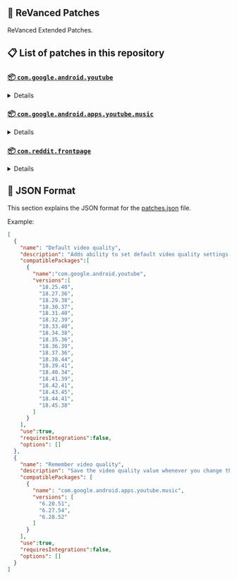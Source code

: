 ## 🧩 ReVanced Patches

ReVanced Extended Patches.

## 📋 List of patches in this repository

### [📦 `com.google.android.youtube`](https://play.google.com/store/apps/details?id=com.google.android.youtube)
<details>

| 💊 Patch | 📜 Description | 🏹 Target Version |
|:--------:|:--------------:|:-----------------:|
| `Add splash animation` | Adds old style splash animation. | 18.25.40 ~ 18.45.38 |
| `Alternative thumbnails` | Adds an option to replace video thumbnails with still image captures of the video. | 18.25.40 ~ 18.45.38 |
| `Ambient mode switch` | Bypass the restrictions of ambient mode or disable it completely. | 18.25.40 ~ 18.45.38 |
| `Append time stamps information` | Add the current video quality or playback speed in brackets next to the current time. | 18.25.40 ~ 18.45.38 |
| `Change homepage` | Change home page to subscription feed. | 18.25.40 ~ 18.45.38 |
| `Custom branding icon MMT` | Changes the YouTube launcher icon to MMT. | 18.25.40 ~ 18.45.38 |
| `Custom branding icon Revancify Blue` | Changes the YouTube launcher icon to Revancify Blue. | 18.25.40 ~ 18.45.38 |
| `Custom branding icon Revancify Red` | Changes the YouTube launcher icon to Revancify Red. | 18.25.40 ~ 18.45.38 |
| `Custom branding name YouTube` | Rename the YouTube app to the name specified in options.json. | 18.25.40 ~ 18.45.38 |
| `Custom double tap length` | Add 'double-tap to seek' value. | 18.25.40 ~ 18.45.38 |
| `Custom package name` | Specifies the package name for YouTube and YT Music in the MicroG build. | all |
| `Custom playback speed` | Adds more playback speed options. | 18.25.40 ~ 18.45.38 |
| `Custom player overlay opacity` | Change the opacity of the player background, when player controls are visible. | 18.25.40 ~ 18.45.38 |
| `Custom seekbar color` | Change seekbar color in video player and video thumbnails. | 18.25.40 ~ 18.45.38 |
| `Default playback speed` | Adds ability to set default playback speed settings. | 18.25.40 ~ 18.45.38 |
| `Default video quality` | Adds ability to set default video quality settings. | 18.25.40 ~ 18.45.38 |
| `Disable HDR video` | Disable HDR video. | 18.25.40 ~ 18.45.38 |
| `Disable QUIC protocol` | Disable CronetEngine's QUIC protocol. | 18.25.40 ~ 18.45.38 |
| `Disable auto captions` | Disables forced auto captions. | 18.25.40 ~ 18.45.38 |
| `Disable haptic feedback` | Disable haptic feedback when swiping. | 18.25.40 ~ 18.45.38 |
| `Disable landscape mode` | Disable landscape mode when entering fullscreen. | 18.25.40 ~ 18.45.38 |
| `Disable pip notification` | Disable pip notification when you first launch pip mode. | 18.25.40 ~ 18.45.38 |
| `Disable shorts on startup` | Disables playing YouTube Shorts when launching YouTube. | 18.25.40 ~ 18.45.38 |
| `Disable speed overlay` | Disable 'Play at 2x speed' while holding down. | 18.25.40 ~ 18.45.38 |
| `Enable compact controls overlay` | Enables compact control overlay. | 18.25.40 ~ 18.45.38 |
| `Enable debug logging` | Adds debugging options. | 18.25.40 ~ 18.45.38 |
| `Enable external browser` | Open url outside the app in an external browser. | 18.25.40 ~ 18.45.38 |
| `Enable gradient loading screen` | Enables gradient loading screen. | 18.25.40 ~ 18.45.38 |
| `Enable language switch` | Enable/disable language switch toggle. | 18.25.40 ~ 18.45.38 |
| `Enable minimized playback` | Enables minimized and background playback. | 18.25.40 ~ 18.45.38 |
| `Enable music search` | Enables music search in the voice search screen. | 18.30.37 ~ 18.45.38 |
| `Enable new splash animation` | Enables a new type of splash animation. | 18.25.40 ~ 18.45.38 |
| `Enable new thumbnail preview` | Enables a new type of thumbnail preview. | 18.25.40 ~ 18.45.38 |
| `Enable old quality layout` | Enables the original quality flyout menu. | 18.25.40 ~ 18.45.38 |
| `Enable open links directly` | Skips over redirection URLs to external links. | 18.25.40 ~ 18.45.38 |
| `Enable seekbar tapping` | Enables tap-to-seek on the seekbar of the video player. | 18.25.40 ~ 18.45.38 |
| `Enable tablet mini player` | Enables the tablet mini player layout. | 18.25.40 ~ 18.45.38 |
| `Enable tablet navigation bar` | Enables the tablet navigation bar. | 18.25.40 ~ 18.45.38 |
| `Enable wide search bar` | Replaces the search icon with a wide search bar. This will hide the YouTube logo when active. | 18.25.40 ~ 18.45.38 |
| `Force OPUS codec` | Forces the OPUS codec for audios. | 18.25.40 ~ 18.45.38 |
| `Force video codec` | Forces the video codec for videos. | 18.25.40 ~ 18.45.38 |
| `Hide account menu` | Hide elements of the account menu and You tab. | 18.25.40 ~ 18.45.38 |
| `Hide animated button background` | Hides the background of the pause and play animated buttons in the Shorts player. | 18.25.40 ~ 18.45.38 |
| `Hide auto player popup panels` | Hide automatic popup panels (playlist or live chat) on video player. | 18.25.40 ~ 18.45.38 |
| `Hide autoplay button` | Hides the autoplay button in the video player. | 18.25.40 ~ 18.45.38 |
| `Hide autoplay preview` | Hides the autoplay preview container in the fullscreen. | 18.25.40 ~ 18.45.38 |
| `Hide button container` | Adds the options to hide action buttons under a video. | 18.25.40 ~ 18.45.38 |
| `Hide captions button` | Hides the captions button in the video player. | 18.25.40 ~ 18.45.38 |
| `Hide cast button` | Hides the cast button in the video player. | 18.25.40 ~ 18.45.38 |
| `Hide category bar` | Hides the category bar in feeds. | 18.25.40 ~ 18.45.38 |
| `Hide channel avatar section` | Hides the channel avatar section of the subscription feed. | 18.25.40 ~ 18.45.38 |
| `Hide channel watermark` | Hides creator's watermarks on videos. | 18.25.40 ~ 18.45.38 |
| `Hide collapse button` | Hides the collapse button in the video player. | 18.25.40 ~ 18.45.38 |
| `Hide comment component` | Hides components related to comments. | 18.25.40 ~ 18.45.38 |
| `Hide crowdfunding box` | Hides the crowdfunding box between the player and video description. | 18.25.40 ~ 18.45.38 |
| `Hide description components` | Hides description components. | 18.25.40 ~ 18.45.38 |
| `Hide double tap overlay filter` | Hides the double tap dark filter layer. | 18.25.40 ~ 18.45.38 |
| `Hide end screen cards` | Hides the suggested video cards at the end of a video in fullscreen. | 18.25.40 ~ 18.45.38 |
| `Hide end screen overlay` | Hide end screen overlay on swipe controls. | 18.25.40 ~ 18.45.38 |
| `Hide feed flyout panel` | Hides feed flyout panel components. | 18.25.40 ~ 18.45.38 |
| `Hide filmstrip overlay` | Hide filmstrip overlay on swipe controls. | 18.25.40 ~ 18.45.38 |
| `Hide floating microphone` | Hides the floating microphone button which appears in search. | 18.25.40 ~ 18.45.38 |
| `Hide fullscreen panels` | Hides video description and comments panel in fullscreen view. | 18.25.40 ~ 18.45.38 |
| `Hide general ads` | Hides general ads. | 18.25.40 ~ 18.45.38 |
| `Hide handle` | Hides the handle in the account switcher and You tab. | 18.25.40 ~ 18.45.38 |
| `Hide info cards` | Hides info-cards in videos. | 18.25.40 ~ 18.45.38 |
| `Hide latest videos button` | Hides latest videos button in home feed. | 18.25.40 ~ 18.45.38 |
| `Hide layout components` | Hides general layout components. | 18.25.40 ~ 18.45.38 |
| `Hide load more button` | Hides the button under videos that loads similar videos. | 18.25.40 ~ 18.45.38 |
| `Hide mix playlists` | Hides mix playlists in feed. | 18.25.40 ~ 18.45.38 |
| `Hide music button` | Hides the YouTube Music button in the video player. | 18.25.40 ~ 18.45.38 |
| `Hide navigation buttons` | Adds options to hide or change navigation buttons. | 18.25.40 ~ 18.45.38 |
| `Hide navigation label` | Hide navigation bar labels. | 18.25.40 ~ 18.45.38 |
| `Hide player button background` | Hide player button background. | 18.25.40 ~ 18.45.38 |
| `Hide player flyout panel` | Hides player flyout panel components. | 18.25.40 ~ 18.45.38 |
| `Hide previous next button` | Hides the previous and next button in the player controller. | 18.25.40 ~ 18.45.38 |
| `Hide search term thumbnail` | Hide thumbnails in the search term history. | 18.25.40 ~ 18.45.38 |
| `Hide seek message` | Hides the 'Slide left or right to seek' or 'Release to cancel' message container. | 18.25.40 ~ 18.45.38 |
| `Hide seekbar` | Hides the seekbar in video player and video thumbnails. | 18.25.40 ~ 18.45.38 |
| `Hide shorts components` | Hides other Shorts components. | 18.25.40 ~ 18.45.38 |
| `Hide snack bar` | Hides the snack bar action popup. | 18.25.40 ~ 18.45.38 |
| `Hide suggested actions` | Hide the suggested actions bar inside the player. | 18.25.40 ~ 18.45.38 |
| `Hide suggested video overlay` | Hide the suggested video overlay to play next. | 18.25.40 ~ 18.45.38 |
| `Hide suggestions shelf` | Hides the suggestions shelf. | 18.25.40 ~ 18.45.38 |
| `Hide time stamp` | Hides timestamp in video player. | 18.25.40 ~ 18.45.38 |
| `Hide toolbar button` | Hide the button in the toolbar. | 18.25.40 ~ 18.45.38 |
| `Hide tooltip content` | Hides the tooltip box that appears on first install. | 18.25.40 ~ 18.45.38 |
| `Hide trending searches` | Hide trending searches in the search bar. | 18.25.40 ~ 18.45.38 |
| `Hide video ads` | Hides ads in the video player. | 18.25.40 ~ 18.45.38 |
| `Layout switch` | Tricks the dpi to use some tablet/phone layouts. | 18.25.40 ~ 18.45.38 |
| `MaterialYou` | Enables MaterialYou theme for Android 12+ | 18.25.40 ~ 18.45.38 |
| `MicroG support` | Allows ReVanced Extended to run without root and under a different package name with MicroG. | 18.25.40 ~ 18.45.38 |
| `Overlay buttons` | Add overlay buttons to the player. | 18.25.40 ~ 18.45.38 |
| `Premium heading` | Show or hide the premium heading. | 18.25.40 ~ 18.45.38 |
| `Quick actions components` | Adds options to customize quick action components in fullscreen. | 18.25.40 ~ 18.45.38 |
| `Return YouTube Dislike` | Shows the dislike count of videos using the Return YouTube Dislike API. | 18.25.40 ~ 18.45.38 |
| `Sanitize sharing links` | Removes tracking query parameters from the URLs when sharing links. | 18.25.40 ~ 18.45.38 |
| `Settings` | Applies mandatory patches to implement ReVanced Extended settings into the application. | 18.25.40 ~ 18.45.38 |
| `Shorts outline button` | Apply the outline icon to the action button of the Shorts player. | 18.25.40 ~ 18.44.41 |
| `SponsorBlock` | Integrates SponsorBlock which allows skipping video segments such as sponsored content. | 18.25.40 ~ 18.45.38 |
| `Spoof app version` | Spoof the YouTube client version. | 18.25.40 ~ 18.45.38 |
| `Spoof device dimensions` | Spoofs the device dimensions in order to unlock higher video qualities that may not be available on your device. | 18.25.40 ~ 18.45.38 |
| `Spoof player parameters` | Spoofs player parameters to prevent playback issues. | 18.25.40 ~ 18.45.38 |
| `Swipe controls` | Adds volume and brightness swipe controls. | 18.25.40 ~ 18.45.38 |
| `Theme` | Change the app's theme to the values specified in options.json. | 18.25.40 ~ 18.45.38 |
| `Translations` | Add Crowdin translations for YouTube. | 18.25.40 ~ 18.45.38 |
</details>

### [📦 `com.google.android.apps.youtube.music`](https://play.google.com/store/apps/details?id=com.google.android.apps.youtube.music)
<details>

| 💊 Patch | 📜 Description | 🏹 Target Version |
|:--------:|:--------------:|:-----------------:|
| `Amoled` | Applies pure black theme on some components. | 6.20.51 ~ 6.28.52 |
| `Background play` | Enables playing music in the background. | 6.20.51 ~ 6.28.52 |
| `Bitrate default value` | Set the audio quality to "Always High" when you first install the app. | 6.20.51 ~ 6.28.52 |
| `Certificate spoof` | Spoofs the YouTube Music certificate for Android Auto. | 6.20.51 ~ 6.28.52 |
| `Custom branding icon MMT` | Changes the YouTube Music launcher icon to MMT. | 6.20.51 ~ 6.28.52 |
| `Custom branding icon Revancify Blue` | Changes the YouTube Music launcher icon to Revancify Blue. | 6.20.51 ~ 6.28.52 |
| `Custom branding icon Revancify Red` | Changes the YouTube Music launcher icon to Revancify Red. | 6.20.51 ~ 6.28.52 |
| `Custom branding name YouTube Music` | Rename the YouTube Music app to the name specified in options.json. | 6.20.51 ~ 6.28.52 |
| `Custom package name` | Specifies the package name for YouTube and YT Music in the MicroG build. | all |
| `Custom playback speed` | Adds more playback speed options. | 6.20.51 ~ 6.28.52 |
| `Disable auto captions` | Disables forced auto captions. | 6.20.51 ~ 6.28.52 |
| `Enable black navigation bar` | Sets the navigation bar color to black. | 6.20.51 ~ 6.28.52 |
| `Enable color match player` | Matches the color of the mini player and the fullscreen player. | 6.20.51 ~ 6.28.52 |
| `Enable compact dialog` | Enable compact dialog on phone. | 6.20.51 ~ 6.28.52 |
| `Enable custom filter` | Enables custom filter to hide layout components. | 6.20.51 ~ 6.28.52 |
| `Enable debug logging` | Adds debugging options. | 6.20.51 ~ 6.28.52 |
| `Enable force minimized player` | Keep player permanently minimized even if another track is played. | 6.20.51 ~ 6.28.52 |
| `Enable landscape mode` | Enables entry into landscape mode by screen rotation on the phone. | 6.20.51 ~ 6.28.52 |
| `Enable minimized playback` | Enables minimized playback on Kids music. | 6.20.51 ~ 6.28.52 |
| `Enable new player background` | Enable new player background. | 6.20.51 ~ 6.28.52 |
| `Enable old player layout` | Return the player layout to old style. | 6.20.51 ~ 6.28.52 |
| `Enable old style library shelf` | Return the library shelf to old style. | 6.20.51 ~ 6.28.52 |
| `Enable old style miniplayer` | Return the miniplayers to old style. | 6.20.51 ~ 6.28.52 |
| `Enable opus codec` | Enable opus codec when playing audio. | 6.20.51 ~ 6.28.52 |
| `Enable playback speed` | Add playback speed button to the flyout panel. | 6.20.51 ~ 6.28.52 |
| `Enable sleep timer` | Add sleep timer to flyout menu. | 6.20.51 ~ 6.28.52 |
| `Enable zen mode` | Adds a grey tint to the video player to reduce eye strain. | 6.20.51 ~ 6.28.52 |
| `Exclusive audio playback` | Enables the option to play music without video. | 6.20.51 ~ 6.28.52 |
| `Hide account menu` | Hide account menu elements. | 6.20.51 ~ 6.28.52 |
| `Hide action bar label` | Hide labels in action bar. | 6.20.51 ~ 6.28.52 |
| `Hide button shelf` | Hides the button shelf from homepage and explorer. | 6.20.51 ~ 6.28.52 |
| `Hide carousel shelf` | Hides the carousel shelf from homepage and explorer. | 6.20.51 ~ 6.28.52 |
| `Hide cast button` | Hides the cast button. | 6.20.51 ~ 6.28.52 |
| `Hide category bar` | Hides the music category bar at the top of the homepage. | 6.20.51 ~ 6.28.52 |
| `Hide channel guidelines` | Hides channel guidelines at the top of comments. | 6.20.51 ~ 6.28.52 |
| `Hide emoji picker` | Hides emoji picker at the comments box. | 6.20.51 ~ 6.28.52 |
| `Hide flyout panel` | Hides flyout panel components. | 6.20.51 ~ 6.28.52 |
| `Hide get premium` | Hides "Get Premium" label from the account menu or settings. | 6.20.51 ~ 6.28.52 |
| `Hide handle` | Hides the handle in the account switcher. | 6.20.51 ~ 6.28.52 |
| `Hide history button` | Hides history button in toolbar. | 6.20.51 ~ 6.28.52 |
| `Hide music ads` | Hides ads before playing a music. | 6.20.51 ~ 6.28.52 |
| `Hide navigation bar component` | Hides navigation bar components. | 6.20.51 ~ 6.28.52 |
| `Hide new playlist button` | Hides the "New playlist" button in the library. | 6.20.51 ~ 6.28.52 |
| `Hide playlist card` | Hides the playlist card from homepage. | 6.20.51 ~ 6.28.52 |
| `Hide radio button` | Hides start radio button. | 6.20.51 ~ 6.28.52 |
| `Hide taste builder` | Hides the "Tell us which artists you like" card from homepage. | 6.20.51 ~ 6.28.52 |
| `Hide terms container` | Hides terms of service container at the account menu. | 6.20.51 ~ 6.28.52 |
| `Hide tooltip content` | Hides the tooltip box that appears on first install. | 6.20.51 ~ 6.28.52 |
| `Hook download button` | Replaces the offline download button with an external download button. | 6.20.51 ~ 6.28.52 |
| `MicroG support` | Allows ReVanced Extended Music to run without root and under a different package name with MicroG. | 6.20.51 ~ 6.28.52 |
| `Remember playback speed` | Save the playback speed value whenever you change the playback speed. | 6.20.51 ~ 6.28.52 |
| `Remember repeat state` | Remembers the state of the repeat. | 6.20.51 ~ 6.28.52 |
| `Remember shuffle state` | Remembers the state of the shuffle. | 6.20.51 ~ 6.28.52 |
| `Remember video quality` | Save the video quality value whenever you change the video quality. | 6.20.51 ~ 6.28.52 |
| `Replace cast button` | Replace the cast button in the player with the open music button. | 6.20.51 ~ 6.28.52 |
| `Replace dismiss queue` | Replace dismiss queue menu to watch on YouTube. | 6.20.51 ~ 6.28.52 |
| `Return YouTube Dislike` | Shows the dislike count of videos using the Return YouTube Dislike API. | 6.20.51 ~ 6.28.52 |
| `Sanitize sharing links` | Removes tracking query parameters from the URLs when sharing links. | 6.20.51 ~ 6.28.52 |
| `Settings` | Adds settings for ReVanced Extended to YouTube Music. | 6.20.51 ~ 6.28.52 |
| `SponsorBlock` | Integrates SponsorBlock which allows skipping video segments such as sponsored content. | 6.20.51 ~ 6.28.52 |
| `Spoof app version` | Spoof the YouTube Music client version. | 6.20.51 ~ 6.28.52 |
| `Start page` | Set the default start page. | 6.20.51 ~ 6.28.52 |
| `Translations` | Add Crowdin translations for YouTube Music. | 6.20.51 ~ 6.28.52 |
</details>

### [📦 `com.reddit.frontpage`](https://play.google.com/store/apps/details?id=com.reddit.frontpage)
<details>

| 💊 Patch | 📜 Description | 🏹 Target Version |
|:--------:|:--------------:|:-----------------:|
| `Disable screenshot popup` | Disables the popup that shows up when taking a screenshot. | all |
| `Hide ads` | Hides ads from the Reddit. | all |
| `Hide navigation buttons` | Hide buttons at navigation bar. | all |
| `Hide place button` | Hide r/place button in toolbar. | all |
| `Hide recently visited shelf` | Hides recently visited shelf in sidebar. | all |
| `Open links directly` | Skips over redirection URLs to external links. | all |
| `Open links externally` | Open links outside of the app directly in your browser. | all |
| `Premium icon` | Unlocks premium icons. | all |
| `Sanitize sharing links` | Removes tracking query parameters from the URLs when sharing links. | all |
| `Settings` | Adds ReVanced Extended settings to Reddit. | all |
</details>



## 📝 JSON Format

This section explains the JSON format for the [patches.json](patches.json) file.

Example:

```json
[
  {
    "name": "Default video quality",
    "description": "Adds ability to set default video quality settings.",
    "compatiblePackages":[
      {
        "name":"com.google.android.youtube",
        "versions":[
          "18.25.40",
          "18.27.36",
          "18.29.38",
          "18.30.37",
          "18.31.40",
          "18.32.39",
          "18.33.40",
          "18.34.38",
          "18.35.36",
          "18.36.39",
          "18.37.36",
          "18.38.44",
          "18.39.41",
          "18.40.34",
          "18.41.39",
          "18.42.41",
          "18.43.45",
          "18.44.41",
          "18.45.38"
        ]
      }
    ],
    "use":true,
    "requiresIntegrations":false,
    "options": []
  },
  {
    "name": "Remember video quality",
    "description": "Save the video quality value whenever you change the video quality.",
    "compatiblePackages": [
      {
        "name": "com.google.android.apps.youtube.music",
        "versions": [
          "6.20.51",
          "6.27.54",
          "6.28.52"
        ]
      }
    ],
    "use":true,
    "requiresIntegrations":false,
    "options": []
  }
]
```